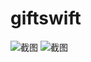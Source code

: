 # giftswift
![截图](https://github.com/simiaFish/giftswift/raw/master/screenshot/img1.png)
![截图](https://github.com/simiaFish/giftswift/raw/master/screenshot/img2.png)
